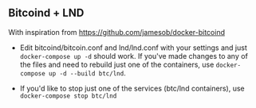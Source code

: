 ## Bitcoind + LND
With inspiration from https://github.com/jamesob/docker-bitcoind

* Edit bitcoind/bitcoin.conf and lnd/lnd.conf with your settings and just `docker-compose up -d` should work. If you've made changes to any of the files and need to rebuild just one of the containers, use `docker-compose up -d --build btc/lnd`.

* If you'd like to stop just one of the services (btc/lnd containers), use `docker-compose stop btc/lnd`

